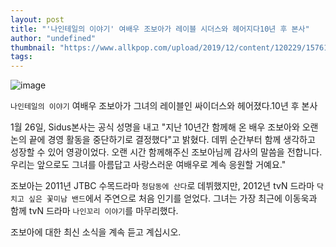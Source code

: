 ```yaml
---
layout: post
title: "'나인테일의 이야기' 여배우 조보아가 레이블 시더스와 헤어지다10년 후 본사"
author: "undefined"
thumbnail: "https://www.allkpop.com/upload/2019/12/content/120229/1576135746-20191212-joboah.jpg"
tags: 
---
```



![image](https://www.allkpop.com/upload/2019/12/content/120229/1576135746-20191212-joboah.jpg)

`나인테일의 이야기` 여배우 조보아가 그녀의 레이블인 싸이더스와 헤어졌다.10년 후 본사

1월 26일, Sidus본사는 공식 성명을 내고 "지난 10년간 함께해 온 배우 조보아와 오랜 논의 끝에 경영 활동을 중단하기로 결정했다"고 밝혔다. 데뷔 순간부터 함께 생각하고 성장할 수 있어 영광이었다. 오랜 시간 함께해주신 조보아님께 감사의 말씀을 전합니다. 우리는 앞으로도 그녀를 아름답고 사랑스러운 여배우로 계속 응원할 거예요."

조보아는 2011년 JTBC 수목드라마 `청담동에 산다`로 데뷔했지만, 2012년 tvN 드라마 `닥치고 싶은 꽃미남 밴드`에서 주연으로 처음 인기를 얻었다. 그녀는 가장 최근에 이동욱과 함께 tvN 드라마 `나인꼬리 이야기`를 마무리했다.

조보아에 대한 최신 소식을 계속 듣고 계십시오.